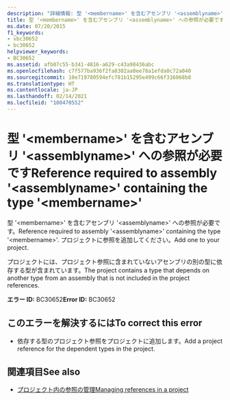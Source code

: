 ```yaml
---
description: "詳細情報: 型 '<membername>' を含むアセンブリ '<assemblyname>' への参照が必要です"
title: 型 '<membername>' を含むアセンブリ '<assemblyname>' への参照が必要です
ms.date: 07/20/2015
f1_keywords:
- vbc30652
- bc30652
helpviewer_keywords:
- BC30652
ms.assetid: afb07c55-b341-4816-a629-c43a98436abc
ms.openlocfilehash: c7f577ba936f2fa8302aa0ee78a1efda0c72a040
ms.sourcegitcommit: 10e719780594efc781b15295e499c66f316068b8
ms.translationtype: HT
ms.contentlocale: ja-JP
ms.lasthandoff: 02/14/2021
ms.locfileid: "100470552"
---
```

# <a name="reference-required-to-assembly-assemblyname-containing-the-type-membername"></a><span data-ttu-id="1a7cb-103">型 '\<membername>' を含むアセンブリ '\<assemblyname>' への参照が必要です</span><span class="sxs-lookup"><span data-stu-id="1a7cb-103">Reference required to assembly '\<assemblyname>' containing the type '\<membername>'</span></span>

<span data-ttu-id="1a7cb-104">型 '\<membername>' を含むアセンブリ '\<assemblyname>' への参照が必要です。</span><span class="sxs-lookup"><span data-stu-id="1a7cb-104">Reference required to assembly '\<assemblyname>' containing the type '\<membername>'.</span></span> <span data-ttu-id="1a7cb-105">プロジェクトに参照を追加してください。</span><span class="sxs-lookup"><span data-stu-id="1a7cb-105">Add one to your project.</span></span>  
  
 <span data-ttu-id="1a7cb-106">プロジェクトには、プロジェクト参照に含まれていないアセンブリの別の型に依存する型が含まれています。</span><span class="sxs-lookup"><span data-stu-id="1a7cb-106">The project contains a type that depends on another type from an assembly that is not included in the project references.</span></span>  
  
 <span data-ttu-id="1a7cb-107">**エラー ID:** BC30652</span><span class="sxs-lookup"><span data-stu-id="1a7cb-107">**Error ID:** BC30652</span></span>  
  
## <a name="to-correct-this-error"></a><span data-ttu-id="1a7cb-108">このエラーを解決するには</span><span class="sxs-lookup"><span data-stu-id="1a7cb-108">To correct this error</span></span>  
  
- <span data-ttu-id="1a7cb-109">依存する型のプロジェクト参照をプロジェクトに追加します。</span><span class="sxs-lookup"><span data-stu-id="1a7cb-109">Add a project reference for the dependent types in the project.</span></span>  
  
## <a name="see-also"></a><span data-ttu-id="1a7cb-110">関連項目</span><span class="sxs-lookup"><span data-stu-id="1a7cb-110">See also</span></span>

- [<span data-ttu-id="1a7cb-111">プロジェクト内の参照の管理</span><span class="sxs-lookup"><span data-stu-id="1a7cb-111">Managing references in a project</span></span>](/visualstudio/ide/managing-references-in-a-project)
